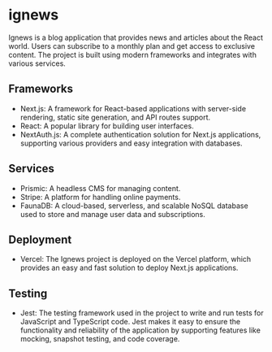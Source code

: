 # ignews

Ignews is a blog application that provides news and articles about the React world. Users can subscribe to a monthly plan and get access to exclusive content. The project is built using modern frameworks and integrates with various services.

## Frameworks

- Next.js: A framework for React-based applications with server-side rendering, static site generation, and API routes support.
- React: A popular library for building user interfaces.
- NextAuth.js: A complete authentication solution for Next.js applications, supporting various providers and easy integration with databases.

## Services

- Prismic: A headless CMS for managing content.
- Stripe: A platform for handling online payments.
- FaunaDB: A cloud-based, serverless, and scalable NoSQL database used to store and manage user data and subscriptions.

## Deployment

- Vercel: The Ignews project is deployed on the Vercel platform, which provides an easy and fast solution to deploy Next.js applications.

## Testing

- Jest: The testing framework used in the project to write and run tests for JavaScript and TypeScript code. Jest makes it easy to ensure the functionality and reliability of the application by supporting features like mocking, snapshot testing, and code coverage.
